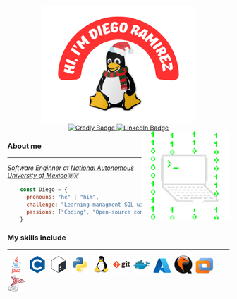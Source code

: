 <div align = 'center'>
    <img src = 'https://github.com/DiegoAndresRa/DiegoAndresRa/blob/main/TUX_chrismas.png' width= '350'>
    <div id="badges">
      <a href="https://www.credly.com/users/diego-andres-ramirez-garcia/badges">
        <img src="https://img.shields.io/badge/-diego andres-orange?style=flat-square&logo=Credly&logoColor=white" alt="Credly Badge"/>
      </a>
      <a href="https://www.linkedin.com/in/diego-andres-ramirez-garcia/">
        <img src="https://img.shields.io/badge/-diego andres-blue?style=flat-square&logo=Linkedin&logoColor=white" alt="LinkedIn Badge"/>
      </a>
    </div>
</div>

<img align='right' src="https://github.com/DiegoAndresRa/DiegoAndresRa/blob/main/output-onlinegiftools.gif" width="200">
<h3> About me </h3><hr>
<p><em>Software Enginner at <a href="https://www.ingenieria.unam.mx">National Autonomous University of Mexico</a>🇲🇽</em></p>


```javascript
    const Diego = {
      pronouns: "he" | "him",
      challenge: "Learning managment SQL with C and Rust",
      passions: ["Coding", "Open-source contributions", "Problem-solving", "Ethical Hacking"]
    }
```
### My skills include
-----------
<div>
  <img src="https://github.com/devicons/devicon/blob/master/icons/java/java-original-wordmark.svg" title="Java" alt="Java" width="40" height="40"/>&nbsp;
  <img src="https://github.com/devicons/devicon/blob/master/icons/c/c-plain.svg" title="C" alt="C" width="40" height="40"/>&nbsp;
  <img src="https://github.com/devicons/devicon/blob/master/icons/bash/bash-original.svg" title="bash" alt="bash" width="40" height="40"/>&nbsp;
  <img src="https://github.com/devicons/devicon/blob/master/icons/python/python-original.svg" title="Python" alt="Python" width="40" height="40"/>&nbsp;
  <img src="https://github.com/devicons/devicon/blob/master/icons/linux/linux-original.svg" title="Linux" alt="Linux" width="40" height="40"/>&nbsp;
  <img src="https://github.com/devicons/devicon/blob/master/icons/git/git-original-wordmark.svg" title="Git" **alt="Git" width="40" height="40"/>
  <img src="https://github.com/devicons/devicon/blob/master/icons/docker/docker-original.svg" title="Docker" alt="Docker " width="40" height="40"/>&nbsp;
  <img src="https://github.com/devicons/devicon/blob/master/icons/azure/azure-original.svg"  title="Azure" alt="Azure" width="40" height="35"/>&nbsp;
  <img src="https://github.com/DiegoAndresRa/DiegoAndresRa/blob/main/qemu.png" title="Qemu" alt="Qemu" width="40" height="40"/>&nbsp;
  <img src="https://github.com/DiegoAndresRa/DiegoAndresRa/blob/main/vmware.png" title="VMWare" alt="VMWare" width="40" height="35"/>&nbsp;
  <img src='https://github.com/DiegoAndresRa/DiegoAndresRa/blob/main/SQL%20SERVER.png' title='SQL Server' width='40' height='40'/>&nbsp;
</div>



